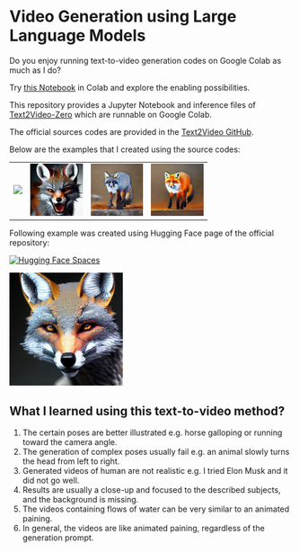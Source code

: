 # Video Generation using Large Language Models
Do you enjoy running text-to-video generation codes on Google Colab as much as I do? 

Try [this Notebook](https://github.com/nimamasoumi/LLM-Video-Gen/blob/main/llm-video-gen.ipynb) in Colab and explore the enabling possibilities.

This repository provides a Jupyter Notebook and inference files of [Text2Video-Zero](https://arxiv.org/abs/2303.13439) which are runnable on Google Colab.

The official sources codes are provided in the [Text2Video GitHub](https://github.com/Picsart-AI-Research/Text2Video-Zero). 

Below are the examples that I created using the source codes:

<table class="center" style="width:70%; height:70%">
<tr>
  <td><img src="examples/gif/text2video_A_gray-brown_fox_roaring_and_turning_head.gif" raw=true></td>
  <td><img src="examples/gif/text2video_A_gray_fox_roaring.gif" raw=true></td>
  <td><img src="examples/gif/text2video_depth_control_oil painting roaring gray fox, a high-quality, detailed, and professional photo.gif" raw=true></td>
  <td><img src="examples/gif/text2video_edge_guidance_oil painting of a fox, a high-quality, detailed, and professional photo.gif" raw=true></td>
</tr>
</table>

Following example was created using Hugging Face page of the official repository:

[![Hugging Face Spaces](https://img.shields.io/badge/%F0%9F%A4%97%20Hugging%20Face-Spaces-blue)](https://huggingface.co/spaces/PAIR/Text2Video-Zero)

<p>
<img src="examples/gif/text2video_HuggingFace.gif" raw=true style="width:40%; height:40%">
</p>

## What I learned using this text-to-video method?
<ol>
<li>The certain poses are better illustrated e.g. horse galloping or running toward the camera angle.</li>
<li>The generation of complex poses usually fail e.g. an animal slowly turns the head from left to right.</li>
<li>Generated videos of human are not realistic e.g. I tried Elon Musk and it did not go well. </li>
<li>Results are usually a close-up and focused to the described subjects, and the background is missing. </li>
<li>The videos containing flows of water can be very similar to an animated paining.</li>
<li>In general, the videos are like animated paining, regardless of the generation prompt. </li>
</ol>

